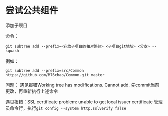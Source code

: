 # 尝试公共组件

添加子项目

命令：
```
git subtree add --prefix=<存放子项目的相对路径> <子项目git地址> <分支> --squash
```

例如：
```
git subtree add --prefix=src/Common https://github.com/M76chao/Common.git master
```
问题：
遇见报错Working tree has modifications.  Cannot add.
先commit当前更改，再重新执行上述命令


遇见报错：SSL certificate problem: unable to get local issuer certificate
管理员命令行，执行`git config --system http.sslverify false`
